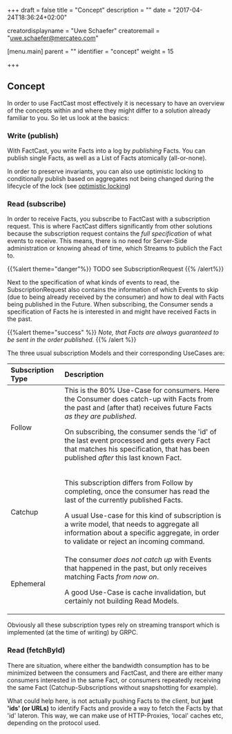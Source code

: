 +++
draft = false
title = "Concept"
description = ""
date = "2017-04-24T18:36:24+02:00"

creatordisplayname = "Uwe Schaefer"
creatoremail = "uwe.schaefer@mercateo.com"

[menu.main]
parent = ""
identifier = "concept"
weight = 15

+++

## Concept

In order to use FactCast most effectively it is necessary to have an overview of the concepts within and where they might differ to a solution already familiar to you. So let us look at the basics:


### Write (publish)

With FactCast, you write Facts into a log by *publishing* Facts. You can publish single Facts, as well as a List of Facts atomically (all-or-none).

In order to preserve invariants, you can also use optimistic locking to conditionally publish based on aggregates not being changed during the lifecycle of the lock (see [optimistic locking](/usage/java/optimistic_locking.md))

### Read (subscribe)

In order to receive Facts, you subscribe to FactCast with a subscription request. This is where FactCast differs significantly from other solutions because the subscription request contains the *full specification* of what events to receive.
This means, there is no need for Server-Side administration or knowing ahead of time, which Streams to publich the Fact to.

{{%alert theme="danger"%}} TODO see SubscriptionRequest {{% /alert%}}

Next to the specification of what kinds of events to read, the SubscriptionRequest also contains the information of which Events to skip (due to being already received by the consumer) and how to deal with Facts being published in the Future.
When subscribing, the Consumer sends a specification of Facts he is interested in and might have received Facts in the past.


{{%alert theme="success" %}} *Note, that Facts are always guaranteed to be sent in the order published.* {{% /alert %}}

The three usual subscription Models and their corresponding UseCases are:

| Subscription Type | Description |
|:--|:--|
| Follow | This is the 80% Use-Case for consumers. Here the Consumer does catch-up with Facts from the past and (after that) receives future Facts *as they are published*. <p>On subscribing, the consumer sends the 'id' of the last event processed and gets every Fact that matches his specification, that has been published *after* this last known Fact.</p>|
| Catchup | <p>This subscription differs from Follow by completing, once the consumer has read the last of the currently published Facts.</p> <p>A usual Use-case for this kind of subscription is a write model, that needs to aggregate all information about a specific aggregate, in order to validate or reject an incoming command.</p>|
| Ephemeral | The consumer *does not catch up* with Events that happened in the past, but only receives matching Facts *from now on*. <p>A good Use-Case is cache invalidation, but certainly not building Read Models.</p> |

Obviously all these subscription types rely on streaming transport which is implemented (at the time of writing) by GRPC.

### Read (fetchById)

There are situation, where either the bandwidth consumption has to be minimized between the consumers and FactCast, and there are either many consumers interested in the same Fact, or consumers repeatedly receiving the same Fact (Catchup-Subscriptions without snapshotting for example).

What could help here, is not actually pushing Facts to the client, but **just 'ids' (or URLs)** to identify Facts and provide a way to fetch the Facts by that 'id' lateron. This way, we can make use of HTTP-Proxies, 'local' caches etc, depending on the protocol used.
